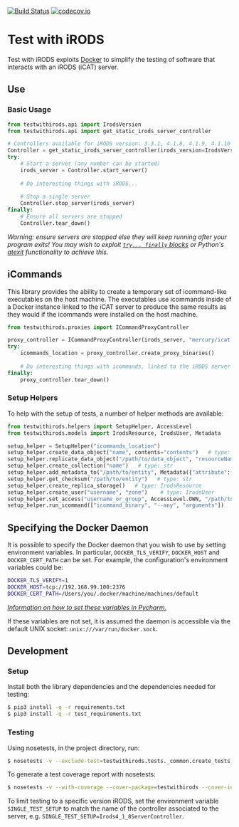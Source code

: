 [![Build Status](https://travis-ci.org/wtsi-hgi/test-with-irods.svg)](https://travis-ci.org/wtsi-hgi/test-with-irods)
[![codecov.io](https://codecov.io/github/wtsi-hgi/test-with-irods/coverage.svg?branch=master)](https://codecov.io/github/wtsi-hgi/test-with-irods?branch=master)

# Test with iRODS
Test with iRODS exploits [Docker](http://docker.com) to simplify the testing of software that interacts with an iRODS 
(iCAT) server.


## Use
### Basic Usage
```python
from testwithirods.api import IrodsVersion
from testwithirods.api import get_static_irods_server_controller

# Controllers available for iRODS version: 3.3.1, 4.1.8, 4.1.9, 4.1.10
Controller = get_static_irods_server_controller(irods_version=IrodsVersion.v4_1_10)
try:
    # Start a server (any number can be started)
    irods_server = Controller.start_server()
    
    # Do interesting things with iRODS...
    
    # Stop a single server
    Controller.stop_server(irods_server)
finally:
    # Ensure all servers are stopped
    Controller.tear_down()
```
*Warning: ensure servers are stopped else they will keep running after your program exits! You may wish to exploit
 [`try... finally` blocks](*https://docs.python.org/3/reference/compound_stmts.html#try) or Python's 
 [atexit](https://docs.python.org/3/library/atexit.html) functionality to achieve this.*
 
 
## iCommands
This library provides the ability to create a temporary set of icommand-like executables on the host machine. The 
executables use icommands inside of a Docker instance linked to the iCAT server to produce the same results as they 
would if the icommands were installed on the host machine.
```python
from testwithirods.proxies import ICommandProxyController

proxy_controller = ICommandProxyController(irods_server, "mercury/icat:%s" % irods_server.version)
try:
    icommands_location = proxy_controller.create_proxy_binaries()
    
    # Do interesting things with icommands, linked to the iRODS server
finally:
    proxy_controller.tear_down()
 ```


### Setup Helpers
To help with the setup of tests, a number of helper methods are available:
```python
from testwithirods.helpers import SetupHelper, AccessLevel
from testwithirods.models import IrodsResource, IrodsUser, Metadata

setup_helper = SetupHelper("icommands_location")
setup_helper.create_data_object("name", contents="contents")   # type: str
setup_helper.replicate_data_object("/path/to/data_object", "resourceName")
setup_helper.create_collection("name")   # type: str
setup_helper.add_metadata_to("/path/to/entity", Metadata({"attribute": "value"}))
setup_helper.get_checksum("/path/to/entity")   # type: str
setup_helper.create_replica_storage()   # type: IrodsResource
setup_helper.create_user("username", "zone")    # type: IrodsUser
setup_helper.set_access("username_or_group", AccessLevel.OWN, "/path/to/entity")
setup_helper.run_icommand(["icommand_binary", "--any", "arguments"])    # type: str
```


## Specifying the Docker Daemon
It is possible to specify the Docker daemon that you wish to use by setting environment variables. In particular, 
`DOCKER_TLS_VERIFY`, `DOCKER_HOST` and `DOCKER_CERT_PATH` can be set. For example, the configuration's environment
variables could be:
```bash
DOCKER_TLS_VERIFY=1
DOCKER_HOST=tcp://192.168.99.100:2376
DOCKER_CERT_PATH=/Users/you/.docker/machine/machines/default
```
*[Information on how to set these variables in Pycharm.](https://www.jetbrains.com/pycharm/help/run-debug-configuration-python.html#d427982e277)*

If these variables are not set, it is assumed the daemon is accessible via the default UNIX socket: 
`unix:///var/run/docker.sock`.


## Development
### Setup
Install both the library dependencies and the dependencies needed for testing:
```bash
$ pip3 install -q -r requirements.txt
$ pip3 install -q -r test_requirements.txt
```

### Testing
Using nosetests, in the project directory, run:
```bash
$ nosetests -v --exclude-test=testwithirods.tests._common.create_tests_for_all_icat_setups --exclude-test=testwithirods.tests._common.IcatTest
```

To generate a test coverage report with nosetests:
```bash
$ nosetests -v --with-coverage --cover-package=testwithirods --cover-inclusive --exclude-test=testwithirods.tests._common.create_tests_for_all_icat_setups --exclude-test=testwithirods.tests._common.IcatTest
```

To limit testing to a specific version iRODS, set the environment variable `SINGLE_TEST_SETUP` to match 
the name of the controller associated to the server, e.g. 
`SINGLE_TEST_SETUP=Irods4_1_8ServerController`.